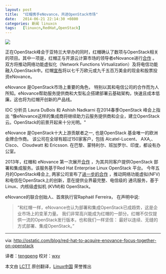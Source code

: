 ```yaml
---
layout: post
title:	"红帽携手eNovance，共进OpenStack市场"
date:	2014-06-21 22:14:30 +0800 
categories:	新闻 linuxcn 
tags:	[linuxcn,RedHat,OpenStack]
---
```



![](/Asserts/Images//attachment/album/201406/21/221431o8aaa88ctwwcga55.jpg)


正在OpenStack峰会于亚特兰大举办的同时，红帽确认了数项与OpenStack相关的项目。其中一项是，红帽正与开源云计算市场的领导者eNovance进行[合作](http://www.redhat.com/about/news/press-archive/2014/5/red-hat-and-enovance-to-deliver-carrier-grade-openstack) 。双方将推动网络功能虚拟化（Network Functions Virtualization）及将电信功能融入OpenStack中。红帽[宣布](http://www.marketwatch.com/story/red-hat-to-acquire-enovance-a-leader-in-openstack-integration-services-2014-06-18)将以七千万欧元或九千五百万美金的现金和股票投资eNovance。


eNovance 是OpenStack市场上重要的角色， 特别以其和电信公司的合作而为人所知。eNovance帮助服务提供商和大型私企搭建部署云基础架构，快速且成本低廉。这也将为红帽开创新的产品线。


IDC 分析员 Laura DuBois 和 Ashish Nadkarni 在2014春季OpenStack 峰会上指出 “像eNovance这样的集成商将继续助力云服务提供商和企业，建立OpenStack云。OpenStack的前景开起来十分光明。"


eNovance 是OpenStack十大上游贡献者之一, 也是OpenStack 基金唯一的欧洲金牌合作商。 该公司在全球有超过150家客户，包括 Alcatel-Lucent、 AXA,、 Cisco、 Cloudwatt 和 Ericsson. 在巴黎、蒙特利尔、班加罗尔、印度，都设有办公室。


2013年，红帽和 eNovance 第一次展开[合作](http://cts.businesswire.com/ct/CT?id=smartlink&url=http%3A%2F%2Fwww.redhat.com%2Fabout%2Fnews%2Fpress-archive%2F2013%2F11%2Fred-hat-and-enovance-partner-to-accelerate-adoption-of-red-hat-enterprise-linux-openstack-platform&esheet=50888828&newsitemid=20140618005543&lan=en-US&anchor=first+partnered+in+2013&index=1&md5=1721061ca22652d2a4413085db70361b) ，为其共同客户提供OpenStack 部署和集成服务。该服务基于Red Hat Enterprise Linux OpenStack 平台。 今年五月的OpenStack峰会上, 两家公司宣布了[进一步的合作](http://cts.businesswire.com/ct/CT?id=smartlink&ppppppppt-pt-lopppppppppptpt-lpt-pt-locapt-pt-ptptppptppppt-ptptptppp) ，推动网络功能虚拟(NFV) 和电信在OpenStack上的创新，意在提供业界最完整、电信级的 通讯服务，基于Linux、内核级虚拟机 (KVM)和 OpenStack。


eNovance的联合创始人、首席执行官Raphaël Ferreira， 在声明中说:



> 
> “和红帽一样，eNovance也认为部署和集成OpenStack已成趋势，这是企业市场上的变革力量。 我们非常高兴能成为红帽的一部分。红帽不仅仅提供一流的OpenStack发行版本，也和我们一样坚信： 最好以连续、无缝的方式部署、集成OpenStack。”
> 
> 
> 




---


via: <http://ostatic.com/blog/red-hat-to-acquire-enovance-focus-together-on-openstack>


译者：[tengpeng](https://github.com/tengpeng) 校对：[wxy](https://github.com/wxy)


本文由 [LCTT](https://github.com/LCTT/TranslateProject) 原创翻译，[Linux中国](http://linux.cn/) 荣誉推出
